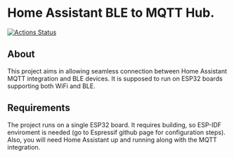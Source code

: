 # Home Assistant BLE to MQTT Hub.

[![Actions Status](https://github.com/Chylynsky/home-iot-hub/workflows/Build/badge.svg)](https://github.com/Chylynsky/home-iot-hub/actions)

## About

This project aims in allowing seamless connection between Home Assistant MQTT integration and BLE devices.
It is supposed to run on ESP32 boards supporting both WiFi and BLE. 

## Requirements

The project runs on a single ESP32 board. It requires building, so ESP-IDF enviroment is needed (go to Espressif github page for configuration steps). Also, you will need Home Assistant up and running along with the MQTT integration.
